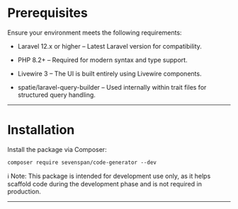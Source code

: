 # Prerequisites

Ensure your environment meets the following requirements:
- Laravel 12.x or higher – Latest Laravel version for compatibility.

- PHP 8.2+ – Required for modern syntax and type support.

- Livewire 3 – The UI is built entirely using Livewire components.

- spatie/laravel-query-builder – Used internally within trait files for structured query handling.

---

# Installation
Install the package via Composer:
```
composer require sevenspan/code-generator --dev
```

ℹ️ Note: This package is intended for development use only, as it helps scaffold code during the development phase and is not required in production.

---
